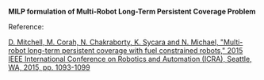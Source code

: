 **MILP formulation of Multi-Robot Long-Term Persistent Coverage Problem**

Reference:

[D. Mitchell, M. Corah, N. Chakraborty, K. Sycara and N. Michael, "Multi-robot long-term persistent coverage with fuel constrained robots," 2015 IEEE International Conference on Robotics and Automation (ICRA), Seattle, WA, 2015, pp. 1093-1099](https://ieeexplore.ieee.org/abstract/document/7139312/)
